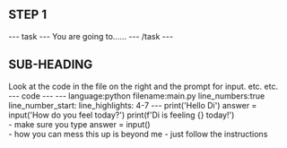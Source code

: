 <h2 class="c-project-heading--task">STEP 1</h2>
--- task ---
You are going to......
--- /task ---
<h2 class="c-project-heading--explain">SUB-HEADING</h2>
Look at the code in the file on the right and the prompt for input.
etc. etc. 
<div class="c-project-code">
--- code ---
---
language:python
filename:main.py
line_numbers:true
line_number_start:
line_highlights: 4-7
---
print('Hello Di')
answer = input('How do you feel today?')
print(f'Di is feeling {} today!')

</div>

<div class="c-project-callout c-project-callout--tip">
- make sure you type answer = input()
</div>

<div class="c-project-callout c-project-callout--debug">
- how you can mess this up is beyond me
- just follow the instructions
</div>